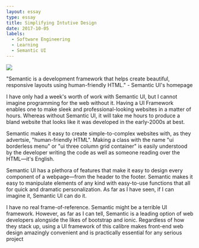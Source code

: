 ```yaml
---
layout: essay
type: essay
title: Simplifying Intutive Design
date: 2017-10-05
labels:
  - Software Engineering
  - Learning
  - Semantic UI
---
```


<img class="ui tiny left circular floated image" src="https://react.semantic-ui.com/logo.png">

"Semantic is a development framework that helps create beautiful, responsive layouts using human-friendly HTML." 
    - Semantic UI's homepage
    
I have only had a week's worth of work with Semantic UI, but I cannot imagine programming for the web without it. Having a UI 
Framework enables one to make sleek and professional-looking websites in a matter of hours. Whereas without Semantic UI, it will 
take me hours to produce a bland website that looks like it was developed in the early-2000s at best. 

Semantic makes it easy to create simple-to-complex websites with, as they advertsie, "human-friendly HTML". Making a class with the
name "ui borderless menu" or "ui three column grid container" is easily understood by the developer writing the code as well as 
someone reading over the HTML—it's English.

Semantic UI has a plethora of features that make it easy to design every component of a webpage—from the header to the footer. 
Semantic makes it easy to manipulate elements of any kind with easy-to-use functions that all for quick and dramatic personalization.
As far as I have seen, if I can imagine it, Semantic UI can do it. 

I have no real frame-of-reference. Semantic might be a terrible UI framework. However, as far as I can tell, Semantic is a leading 
option of web developers alongside the likes of bootstrap and ionic. Regardless of how they stack up, using a UI framework of this 
calibre makes front-end web design amazingly convenient and is practically essential for any serious project
